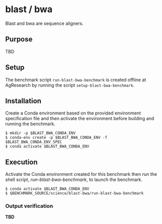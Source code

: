 # blast / bwa

Blast and bwa are sequence aligners.

## Purpose
TBD

## Setup
The benchmark script `run-blast-bwa-benchmark` is created offline at AgResearch by running the script `setup-blast-bwa-benchmark`.

## Installation

Create a Conda environment based on the provided environment specification file and then activate the environment before building and running the benchmark.

```
$ mkdir -p $BLAST_BWA_CONDA_ENV
$ conda-env create -p $BLAST_BWA_CONDA_ENV -f $BLAST_BWA_CONDA_ENV_SPEC
$ conda activate $BLAST_BWA_CONDA_ENV
```

## Execution

Activate the Conda environment created for this benchmark then run the shell script, *run-blast-bwa-benchmark*, to launch the benchmark.

```
$ conda activate $BLAST_BWA_CONDA_ENV
$ $BENCHMARK_SOURCE/science/blast-bwa/run-blast-bwa-benchmark
```

### Output verification

**TBD**
